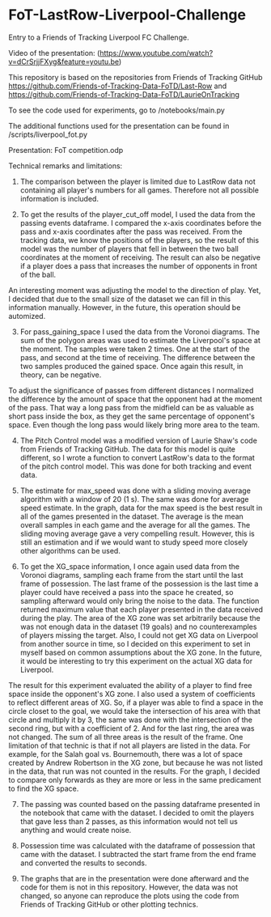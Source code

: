 # FoT-LastRow-Liverpool-Challenge
Entry to a Friends of Tracking Liverpool FC Challenge. 

Video of the presentation:
(https://www.youtube.com/watch?v=dCrSrjjFXyg&feature=youtu.be)

This repository is based on the repositories from Friends of Tracking GitHub
https://github.com/Friends-of-Tracking-Data-FoTD/Last-Row and 
https://github.com/Friends-of-Tracking-Data-FoTD/LaurieOnTracking

To see the code used for experiments, go to /notebooks/main.py

The additional functions used for the presentation can be found in /scripts/liverpool_fot.py

Presentation: FoT competition.odp


Technical remarks and limitations:

  1) The comparison between the player is limited due to LastRow data not containing all player's numbers for all games. Therefore not all possible information is included.

  2) To get the results of the player_cut_off model, I used the data from the passing events dataframe. I compared the x-axis coordinates before the pass and x-axis coordinates after the pass was received. From the tracking data, we know the positions of the players, so the result of this model was the number of players that fell in between the two ball coordinates at the moment of receiving. The result can also be negative if a player does a pass that increases the number of opponents in front of the ball. 
  
  An interesting moment was adjusting the model to the direction of play. Yet, I decided that due to the small size of the dataset we can fill in this information manually. However, in the future, this operation should be automized.

  3) For pass_gaining_space I used the data from the Voronoi diagrams. The sum of the polygon areas was used to estimate the Liverpool's space at the moment. The samples were taken 2 times. One at the start of the pass, and second at the time of receiving. The difference between the two samples produced the gained space. Once again this result, in theory, can be negative. 
  
  To adjust the significance of passes from different distances I normalized the difference by the amount of space that the opponent had at the moment of the pass. That way a long pass from the midfield can be as valuable as short pass inside the box, as they get the same percentage of opponent's space. Even though the long pass would likely bring more area to the team. 

  4) The Pitch Control model was a modified version of Laurie Shaw's code from Friends of Tracking GitHub. The data for this model is quite different, so I wrote a function to convert LastRow's data to the format of the pitch control model. This was done for both tracking and event data. 

  5) The estimate for max_speed was done with a sliding moving average algorithm with a window of 20 (1 s). The same was done for average speed estimate. In the graph, data for the max speed is the best result in all of the games presented in the dataset. The average is the mean overall samples in each game and the average for all the games. The sliding moving average gave a very compelling result. However, this is still an estimation and if we would want to study speed more closely other algorithms can be used.

  6) To get the XG_space information, I once again used data from the Voronoi diagrams, sampling each frame from the start until the last frame of possession. The last frame of the possession is the last time a player could have received a pass into the space he created, so sampling afterward would only bring the noise to the data. The function returned maximum value that each player presented in the data received during the play. The area of the XG zone was set arbitrarily because the was not enough data in the dataset (19 goals) and no counterexamples of players missing the target. Also, I could not get XG data on Liverpool from another source in time, so I decided on this experiment to set in myself based on common assumptions about the XG zone. In the future, it would be interesting to try this experiment on the actual XG data for Liverpool. 
  
  The result for this experiment evaluated the ability of a player to find free space inside the opponent's XG zone. I also used a system of coefficients to reflect different areas of XG. So, if a player was able to find a space in the circle closet to the goal, we would take the intersection of his area with that circle and multiply it by 3, the same was done with the intersection of the second ring, but with a coefficient of 2. And for the last ring, the area was not changed. The sum of all three areas is the result of the frame. One limitation of that technic is that if not all players are listed in the data. For example, for the Salah goal vs. Bournemouth, there was a lot of space created by Andrew Robertson in the XG zone, but because he was not listed in the data, that run was not counted in the results. For the graph, I decided to compare only forwards as they are more or less in the same predicament to find the XG space.

  7) The passing was counted based on the passing dataframe presented in the notebook that came with the dataset. I decided to omit the players that gave less than 2 passes, as this information would not tell us anything and would create noise.

  8) Possession time was calculated with the dataframe of possession that came with the dataset. I subtracted the start frame from the end frame and converted the results to seconds.

  9) The graphs that are in the presentation were done afterward and the code for them is not in this repository. However, the data was not changed, so anyone can reproduce the plots using the code from Friends of Tracking GitHub or other plotting technics.
